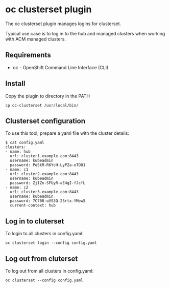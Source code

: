 <!--
SPDX-FileCopyrightText: The RamenDR authors
SPDX-License-Identifier: Apache-2.0
-->

# oc clusterset plugin

The oc clusterset plugin manages logins for clusterset.

Typical use case is to log in to the hub and managed clusters when
working with ACM managed clusters.

## Requirements

- oc - OpenShift Command Line Interface (CLI)

## Install

Copy the plugin to directory in the PATH

```
cp oc-clusterset /usr/local/bin/
```

## Clusterset configuration

To use this tool, prepare a yaml file with the cluster details:

```
$ cat config.yaml
clusters:
- name: hub
  url: cluster1.example.com:8443
  username: kubeadmin
  password: PeSkM-R6YcH-LyPZa-oTOO1
- name: c1
  url: cluster2.example.com:8443
  username: kubeadmin
  password: ZjIZn-SFUyR-aE4gI-fJcfL
- name: c2
  url: cluster3.example.com:8443
  username: kubeadmin
  password: 7C700-oVS3Q-25rtx-YMew5
  current-context: hub
```

## Log in to cluterset

To login to all clusters in config.yaml:

```
oc clusterset login --config config.yaml
```

## Log out from cluterset

To log out from all clusters in config.yaml:

```
oc clusterset --config config.yaml
```
